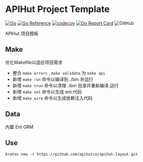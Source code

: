 # APIHut Project Template
[![Go](https://github.com/apihutco/apihut-layout/actions/workflows/go.yml/badge.svg?branch=main)](https://github.com/apihutco/apihut-layout/actions/workflows/go.yml)
[![Go Reference](https://pkg.go.dev/badge/github.com/apihutco/apihut-layout.svg)](https://pkg.go.dev/github.com/apihutco/apihut-layout)
[![codecov](https://codecov.io/gh/apihutco/apihut-layout/branch/main/graph/badge.svg?token=MX523BC5CR)](https://codecov.io/gh/apihutco/apihut-layout)
[![Go Report Card](https://goreportcard.com/badge/github.com/apihutco/apihut-layout)](https://goreportcard.com/report/github.com/apihutco/apihut-layout)
![GitHub](https://img.shields.io/github/license/apihutco/apihut-layout)

APIHut 项目模板

## Make

优化Makefile以适应项目需求

- 整合 `make errors` , `make validate` 为 `make api`
- 新增 `make run` 命令以编译到 ./bin 并运行
- 新增 `make crun` 命令以清理 ./bin 目录并重新编译,运行
- 新增 `make ent` 命令以生成 ent 代码
- 新增 `make wire` 命令以生成依赖注入代码

## Data

内置 Ent ORM

## Use
```shell
kratos new -r https://github.com/apihutco/apihut-layout.git
```
